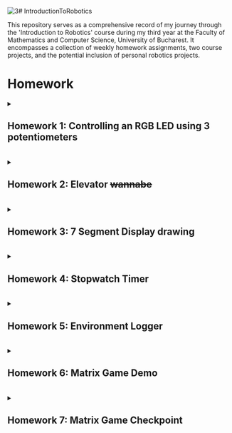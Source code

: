 ![3](https://github.com/StefSimi/IntroductionToRobotics/assets/98825330/b6536628-24ff-4670-b253-8b6120bb0c07)# IntroductionToRobotics

This repository serves as a comprehensive record of my journey through the 'Introduction to Robotics' course during my third year at the Faculty of Mathematics and Computer Science, University of Bucharest. It encompasses a collection of weekly homework assignments, two course projects, and the potential inclusion of personal robotics projects.

# Homework

<details>
  <summary>
      <h2>Homework 1: Controlling an RGB LED using 3 potentiometers</h2>
  </summary>
  <br>
  
  ### Task:
  #### Use a separate potentiometer for controlling each color of the RGB LED: Red,Green, and Blue. This control must leverage digital electronics. Specifically, you need to read the potentiometer’s value with Arduino and then write a mapped value to the LED pins.

 <details>
   <summary>
     <h3>Parts used:
   </summary>
    -Arduino UNO board <br>
    -Breadboard <br>
    -1 RGB LED <br>
    -3 Potentiometers <br>
    -3 220Ω Resistors <br>
    -Wires as needed <br>
   
 </details>

  ### [Code](https://github.com/StefSimi/IntroductionToRobotics/blob/main/HW1_RGB.ino)
  ### [Video Showcase](https://www.youtube.com/shorts/qgwaxqFKWgs)

  
  ### Fritzing Schematic
  ### ![Fritzing schematic](https://github.com/StefSimi/IntroductionToRobotics/assets/98825330/15ec6250-83c8-41b5-8002-4444f1e41fcb)

  ### Real-life setup:
  ### ![Setup](https://github.com/StefSimi/IntroductionToRobotics/assets/98825330/e38f9298-f36c-462c-ab02-1cd9aef39add)
</details>
<br>
<details>
  <summary>
        <h2>Homework 2: Elevator <s>wannabe</s></h2>
  </summary>
  <br>
  
  ### Task:
  #### Design a control system that simulates an elevator using the Arduino platform:
  -<b>LEDs</b>: Every red LED represents a unique floor. When the elevator is on a floor, its LED will light up. There is an additional blue LED that represents the elevator’s operational state. Specifically, it will blink if the elevator is moving, and remain lit up when the elevator is stationary;<br>
  -<b>Buttons</b>: The assignment specified that there need to be 3 buttons that represent call buttons from each floor. However, I implemented the code in such a way so that it supports any number of buttons (the circuit I made has 5 for demonstrational purposes). Debouncing has also been implemented;
  -<b>Buzzer</b>: I added fancy sounds for door closing and opening, as well as elevator music.<br>
  -<b>State Change & Timers</b>:If the elevator is already at the desired floor, pressing the button for that floor has no effect. Otherwise, after a button press, the elevator waits for the doors to close (represented by a sound effect), and then moves to the corresponding floor, by visiting (not stopping) each floor along the way, such as a real life elevator (it does not simply teleport to the desired floor). Additionally, when the elevator receives an input, and then receives another that would take it to a floor that is closer to the elevator than the initial input (but maintains the same direction of movement), it will go to the second input first, and then go to the floor with the initial one. This is demonstrated in the video showcase;

  
  <details>
   <summary>
     <h3>Parts used:
   </summary>
    -Arduino UNO board <br>
    -2 Breadboards <br>
    -6 LEDs <br>
    -6 220Ω Resistors <br>
    -1 Active buzzer <br>
    -1 100Ω Resistor <br>
    -3 Buttons <br>
    -Wires as needed <br>
 </details>


       
  ### [Code](https://github.com/StefSimi/IntroductionToRobotics/blob/main/HW2_Elevator.ino)
  ### [Video](https://www.youtube.com/watch?v=B9fQ2LgqtxA)

  
  ### [Fritzing Schematic](https://github.com/StefSimi/IntroductionToRobotics/blob/main/HW2_Elevator_Fritz.fzz)
  ### ![Fritzing_schematic](https://github.com/StefSimi/IntroductionToRobotics/assets/98825330/903cf807-3c90-4ee5-84ae-f3ab0057d209)

  ### Real-life setup:
  ### ![Setup](https://github.com/StefSimi/IntroductionToRobotics/assets/98825330/43a87237-4806-4fee-b743-656864f8df84)
</details>

<br>
<details>
  <summary>
    <h2>Homework 3: 7 Segment Display drawing</h2>
  </summary>
  <br>

  ### Task:
  #### Use a joystick to control the position of the display and draw on the 7 Segment Display.
  -<b>Joystick</b>: Implementing multi-directional movement detection for the joystick can be challenging. The implementation is rigorously explained in the code;<br>
  -<b>Multi-function button</b>: When the button is pressed for a short time, the segment that we are currently on will toggle between on and off. When the button is pressed for a longer time, all of the segments turn off, and the position of the current segment is set back to DP;<br>
  -<b>Interrupts</b>: Using interrupts to implement debouncing for a button that has multiple functions, depending on how long it is pressed, leads to very ugly code. Furthermore, the interrupt code is not very well optimized for multiple quick button presses, which is exactly what we do with the button in this homework, so it only exists as a proof of concept;<br>
  -<b>Blinking</b>: The current segment should blink, wheter it is lit up or not;
  -<b>Movement</b>: Travelling between segments should feel very fluid. Here is a table detailing the movement from each segment: <br>
  
  ### ![Movement](https://github.com/StefSimi/IntroductionToRobotics/assets/98825330/301387ee-e002-42f1-95ee-a23de47f8b8c)

<details>
   <summary>
     <h3>Parts used:
   </summary>
    -Arduino UNO board <br>
    -1 Breadboard <br>
    -1 common anone 7 Segment Display <br>
    -8 220Ω Resistors <br>
    -1 Joystick <br>
    -Wires as needed <br>
 </details>

  ### [Code](https://github.com/StefSimi/IntroductionToRobotics/blob/main/HW3_7SD.ino)
  ### [Video](https://www.youtube.com/watch?v=xi_0ALrA4u4)

  
  ### [Fritzing Schematic](https://github.com/StefSimi/IntroductionToRobotics/blob/main/HW3_7SD_Fritz.fzz)
  ### ![Fritzing schematic](https://github.com/StefSimi/IntroductionToRobotics/assets/98825330/c57788c7-7c40-43af-95c8-b550cce67666)



  ### Real-life setup:
  ### ![Setup](https://github.com/StefSimi/IntroductionToRobotics/assets/98825330/7353b3ea-74f8-41fd-8b70-ff5566e538a8)

  
</details>

<br>
<details>
  <summary>
    <h2>Homework 4: Stopwatch Timer</h2>
  </summary>
  <br>

  ### Task:
  #### Implement a Stopwatch Timer using a 4 Digit 7 Segment Display
  
  -<b>Buttons</b>: The circuit has 3 buttons: 1 for Starting/ Pausing the stopwatch, 1 for resetting it, and the last one for saving lap times and cycling through them when the stopwatch has just been reset. Aditionally, when the stopwatch is in lap viewing mode and the reset button is pressed, all lap times will be deleted. Debouncing has been implemented for each button;<br>
  -<b>Interrupts</b>: In order to maximise precision, debouncing has been implemented on both the Start/ Pause and Lap buttons. Aditionally, when the timer is paused, the remaining time until the stopwach is incremented again is saved, so there is no lost time;<br>
  -<b>Shift Register</b>: The 4 Digit 7 Segment Display has 12 total pins. If we connect it directly to the Arduino UNO board, it will take up most of its digital pins. However, we can use the 74HC595 Shift Register in order to free more than half of those pins up;<br>
  -<b>Remote Control</b>: I attached an IR sensor to the circuit, so now the stopwatch can be controlled remotely. Aditionally, I added some more features to the remote:<br>
  -By using the fast forward/ backward buttons, you can cycle through your saved laps in both directions;<br>
  -You can use the numbers on the remote to input a starting time when the stopwatch is in reset mode;<br>
  -The 100+ and 200+ buttons can be used to add that amount of time to the starting time when the stopwatch is in reset mode;

<details>
   <summary>
     <h3>Parts used:
   </summary>
    -Arduino UNO board <br>
    -2 Breadboards <br>
    -1 common cathode 4 Digit 7 Segment Display <br>
    -8 220Ω Resistors <br>
    -1 74HC595 Shift Register <br>
    -1 IR Sensor <br>
    -1 Remote <br>
    -Wires as needed <br>
 </details>


  ### [Code](https://github.com/StefSimi/IntroductionToRobotics/blob/main/HW4_Stopwatch.ino)
  ### [Video](https://www.youtube.com/watch?v=4mRAwRTBGtM)

  
  ### [Fritzing Schematic](https://github.com/StefSimi/IntroductionToRobotics/blob/main/HW4_Stopwatch_Fritz.fzz)
  ### ![Fritzing schematic](https://github.com/StefSimi/IntroductionToRobotics/assets/98825330/31fea2db-03b8-4645-9925-44e00c36dd61)



  ### Real-life setup:
  ### ![Setup](https://github.com/StefSimi/IntroductionToRobotics/assets/98825330/bf6fb46a-377d-41a3-9a9c-946564108e40)

  
</details>


<br>
<details>
  <summary>
    <h2>Homework 5: Environment Logger</h2>
  </summary>
  <br>

  ### Task:
  #### Implement a pseudo-smart Environment Monitor and Logger that saves its settings in the Arduino's EEPROM
  
-<b>Serial input</b>: The monitoring system operates through a sophisticated menu that takes input via Serial Communication. Given the menu's complexity, featuring various submenus, precise control variables are essential. Additionally, we must implement effective error-handling procedures to manage instances where user-input values could potentially interfere with our sensors. <br>
-<b>EEPROM</b>: The Arduino's EEPROM has a limited number of write cycles before potential failure. Consequently, careful consideration is necessary when determining what data to write and when to perform these write operations to ensure optimal utilization and longevity of the EEPROM. <br>
-<b>Sensors</b>: The HC-SR04 Ultrasonic Sensor produces seemingly random values. To obtain accurate results, it is essential to carefully process these values, account for the speed of sound, and interpret results only after comprehensive data refinement. <br>

  
  
  

<details>
   <summary>
     <h3>Parts used:
   </summary>
    -Arduino UNO board <br>
    -1 Breadboard <br>
    -1 RGB LED <br>
    -3 330Ω Resistors <br>
    -1 Photocell<br>
    -1 10KΩ Resistor <br>
    -1 HC-SR04 Ultrasonic Sensor <br>
    -Wires as needed <br>
 </details>


  ### [Code](https://github.com/StefSimi/IntroductionToRobotics/blob/main/HW5_Environment_Logger.ino)
  ### [Video](https://www.youtube.com/watch?v=x8HZ40uMmbk)

  
  ### [Fritzing Schematic](https://github.com/StefSimi/IntroductionToRobotics/blob/main/HW5_Environment_Logger_Fritz.fzz)
  ### ![Fritzing schematic](https://github.com/StefSimi/IntroductionToRobotics/assets/98825330/3bded13a-59be-4b10-8dac-0c7f729eb038)



  ### Real-life setup:
  ### ![Setup](https://github.com/StefSimi/IntroductionToRobotics/assets/98825330/d1f0365a-7e09-4ede-8a69-e9e48112b3f7)

  
</details>


<br>
<details>
  <summary>
    <h2>Homework 6: Matrix Game Demo</h2>
  </summary>
  <br>

  ### Task:
  #### Develop a simple game on the 8X8 LED Matrix

-<b>Game</b>: The game is very straightforward: You are a dot. Your objective is to destory all enemies in the room, represented by other dots that are procedurally generated. In order to do so you can shoot projectiles, that explode in a 3x3 radius whenever they hit an enemy. Be careful! If you are caught inside the explosion, you will also die :) <br>
-<b>Frames</b>: The game plays at set rate of 60 frames per second (FPS). During each frame, every entity inside of the game is updated, and then the matrix is rendered. Working at a set FPS can be very befenicial for upscaling this project, however, it also introduces multiple problems. For instance, if the player can move 1 position every frame, then it it will cross the matrix in 8 frames, which is about 133 milliseconds. To combat this, we can either update the player position every so often, which would in turn cause even more problems, or introduce floating point logic for every single entity position, which may sound complicated, but all that it does is change the positions by a little bit during each frame, and if these changes add up to an integer, then the position on the matrix changes;<br>
-<b>Bullets</b>: In order to fire bullets, I added an additional joystick to control the direction in which bullets are fired. Working with floating points has an unexpected benefit here, making it really easy to implement 360 degree shooting;<br>
-<b>Score</b>: In order to make the game more fun, a scoring system has been introduced. Currently, this is only displayed on the Serial monitor, however, this will change in the future. The score works as follows:<br>
-Whenever an enemy is killed, 100 points are added; <br>
-To enhance skill expression, players earn 100 additional points for each enemy caught in an explosion, in addition to the points awarded for the last enemy. For instance, if a player eliminates four enemies with a single explosion, they receive 1000 points (100 + 200 + 300 + 400);<br>
-Every frame, it ticks down by 1 point, making speed of upmost importance;<br>
-If the player dies, 250 points will be subtracted for each enemy that is still alive;<br>
-<b>Sound</b>: Sound effects have been incorporated for shooting, explosions, winning the game, and losing the game;<br>
-<b>Game End</b>: When the game ends, a corresponding image is displayed: a skull, if the player looses, or a "GG" message, if the player wins. Additionally, if the player beats the highscore, the new highscore is saved in the EEPROM; <br>
-<b>Controller</b>: Holding two joysticks in your hands can be uncomfortable due to the sharp and pointy ends of the soldering. To create a more game-like experience, I resolved this by duct-taping the two joysticks to a piece of cardboard, essentially fashioning a makeshift controller;<br>

  
  
  

<details>
   <summary>
     <h3>Parts used:
   </summary>
    -Arduino UNO board <br>
    -2 Breadboards <br>
    -1 8X8 LED Matrix <br>
    -1 MAX7219 Driver <br>
    -1 100nF capacitor<br>
    -1 10µF capacitor <br>
    -1 51KΩ Resistor <br>
    -1 Active Buzzer <br>
    -1 100Ω Resistor <br>
    -2 Joysticks <br>
    -Wires as needed <br>
    -Cardboard <br>
    -Duct tape <br>
 </details>


  ### [Code](https://github.com/StefSimi/IntroductionToRobotics/blob/main/HW6_Matrix_Game_Demo.ino)
  ### [Video](https://www.youtube.com/watch?v=gXSf0c-TrlY)

  
  ### [Fritzing Schematic](https://github.com/StefSimi/IntroductionToRobotics/blob/main/HW6_Matrix_Game_Demo.fzz)
  ### ![Fritzing schematic](https://github.com/StefSimi/IntroductionToRobotics/assets/98825330/331b34e3-a74f-4404-b024-7745aa9f4425)


  ### Real-life setup:
  ### ![Setup](https://github.com/StefSimi/IntroductionToRobotics/assets/98825330/07abfb7f-2f74-4de9-8315-250c7db67d56)

  
</details>

<br>
<details>
  <summary>
    <h2>Homework 7: Matrix Game Checkpoint</h2>
  </summary>
  <br>

  ### Task:
  #### Implement a menu using an LCD display for the matrix game

-<b>Menu</b>: The main menu has 3 options: Start Game, which, as the name suggests, will start the game, settings, which leads to a submenu, where the user can change the brightness of the LCD and the LED Matrix. These values are stored within the EEPROM;<br>
-<b>HUD</b>: During gameplay, the LCD will constantly, giving the player information. Currently, only the score is shown, but this will change as the game becomes more complex. Aditionally, when the game ends, the final score of the game will be displayed;<br>
-<b>Sound</b>: In order to make the game more lively, sound effects have been added in the menu. These will play when the player is scrolling through the menu;<br>
-<b>Matrix Images</b>: When navigating the menu, some images will be displayed on the matrix, (for example, a gear for the settings submenu)


<details>
   <summary>
     <h3>Parts used:
   </summary>
    -Arduino UNO board <br>
    -2 Breadboards <br>
    -1 8X8 LED Matrix <br>
    -1 MAX7219 Driver <br>
    -1 100nF capacitor<br>
    -1 10µF capacitor <br>
    -1 51KΩ Resistor <br>
    -1 Active Buzzer <br>
    -1 100Ω Resistor <br>
    -2 Joysticks <br>
    -Wires as needed <br>
    -Cardboard <br>
    -Duct tape <br>
    -1 LCD Display <br>
    -1 220Ω Resistor <br>
    -1 Potentiometer <br>
 </details>


  ### [Code](https://github.com/StefSimi/IntroductionToRobotics/blob/main/HW7_Matrix_Checkpoint.ino)
  ### [Video](https://www.youtube.com/watch?v=I2B-TyibE0s)


  ### [Fritzing Schematic](https://github.com/StefSimi/IntroductionToRobotics/blob/main/HW7_Matrix_Checkpoint.fzz)
  ### ![Fritzing schematic](https://github.com/StefSimi/IntroductionToRobotics/assets/98825330/f355bc9f-427a-42c6-9f8d-a215afa13304)


  ### Real-life setup:
  ### ![Setup](https://github.com/StefSimi/IntroductionToRobotics/assets/98825330/940592c9-49e2-4a0b-8a63-65fa4dd98872)


  
</details>

